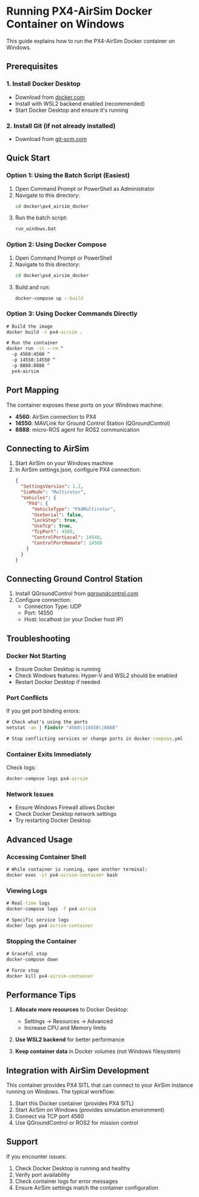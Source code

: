 # Running PX4-AirSim Docker Container on Windows

This guide explains how to run the PX4-AirSim Docker container on Windows.

## Prerequisites

### 1. Install Docker Desktop
- Download from [docker.com](https://www.docker.com/products/docker-desktop/)
- Install with WSL2 backend enabled (recommended)
- Start Docker Desktop and ensure it's running

### 2. Install Git (if not already installed)
- Download from [git-scm.com](https://git-scm.com/download/win)

## Quick Start

### Option 1: Using the Batch Script (Easiest)
1. Open Command Prompt or PowerShell as Administrator
2. Navigate to this directory:
   ```cmd
   cd docker\px4_airsim_docker
   ```
3. Run the batch script:
   ```cmd
   run_windows.bat
   ```

### Option 2: Using Docker Compose
1. Open Command Prompt or PowerShell
2. Navigate to this directory:
   ```cmd
   cd docker\px4_airsim_docker
   ```
3. Build and run:
   ```cmd
   docker-compose up --build
   ```

### Option 3: Using Docker Commands Directly
```cmd
# Build the image
docker build -t px4-airsim .

# Run the container
docker run -it --rm ^
  -p 4560:4560 ^
  -p 14550:14550 ^
  -p 8888:8888 ^
  px4-airsim
```

## Port Mapping

The container exposes these ports on your Windows machine:
- **4560**: AirSim connection to PX4
- **14550**: MAVLink for Ground Control Station (QGroundControl)
- **8888**: micro-ROS agent for ROS2 communication

## Connecting to AirSim

1. Start AirSim on your Windows machine
2. In AirSim settings.json, configure PX4 connection:
   ```json
   {
     "SettingsVersion": 1.2,
     "SimMode": "Multirotor",
     "Vehicles": {
       "PX4": {
         "VehicleType": "PX4Multirotor",
         "UseSerial": false,
         "LockStep": true,
         "UseTcp": true,
         "TcpPort": 4560,
         "ControlPortLocal": 14540,
         "ControlPortRemote": 14580
       }
     }
   }
   ```

## Connecting Ground Control Station

1. Install QGroundControl from [qgroundcontrol.com](http://qgroundcontrol.com/)
2. Configure connection:
   - Connection Type: UDP
   - Port: 14550
   - Host: localhost (or your Docker host IP)

## Troubleshooting

### Docker Not Starting
- Ensure Docker Desktop is running
- Check Windows features: Hyper-V and WSL2 should be enabled
- Restart Docker Desktop if needed

### Port Conflicts
If you get port binding errors:
```cmd
# Check what's using the ports
netstat -an | findstr "4560\|14550\|8888"

# Stop conflicting services or change ports in docker-compose.yml
```

### Container Exits Immediately
Check logs:
```cmd
docker-compose logs px4-airsim
```

### Network Issues
- Ensure Windows Firewall allows Docker
- Check Docker Desktop network settings
- Try restarting Docker Desktop

## Advanced Usage

### Accessing Container Shell
```cmd
# While container is running, open another terminal:
docker exec -it px4-airsim-container bash
```

### Viewing Logs
```cmd
# Real-time logs
docker-compose logs -f px4-airsim

# Specific service logs
docker logs px4-airsim-container
```

### Stopping the Container
```cmd
# Graceful stop
docker-compose down

# Force stop
docker kill px4-airsim-container
```

## Performance Tips

1. **Allocate more resources** to Docker Desktop:
   - Settings → Resources → Advanced
   - Increase CPU and Memory limits

2. **Use WSL2 backend** for better performance

3. **Keep container data** in Docker volumes (not Windows filesystem)

## Integration with AirSim Development

This container provides PX4 SITL that can connect to your AirSim instance running on Windows. The typical workflow:

1. Start this Docker container (provides PX4 SITL)
2. Start AirSim on Windows (provides simulation environment)
3. Connect via TCP port 4560
4. Use QGroundControl or ROS2 for mission control

## Support

If you encounter issues:
1. Check Docker Desktop is running and healthy
2. Verify port availability
3. Check container logs for error messages
4. Ensure AirSim settings match the container configuration 